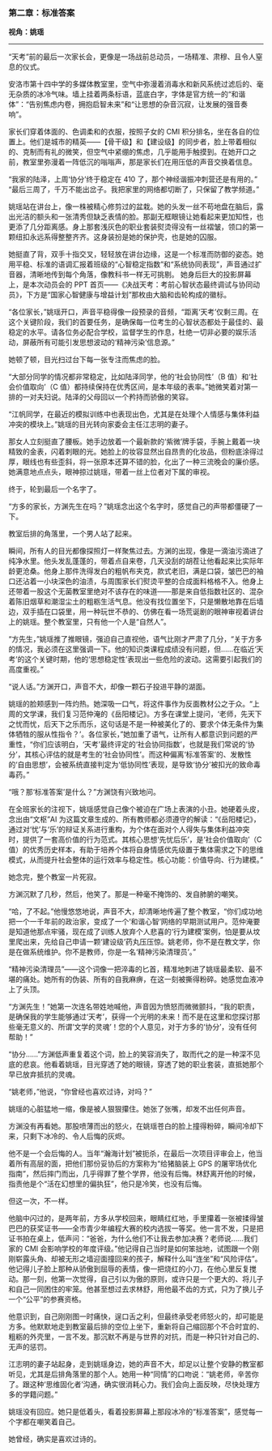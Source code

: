 ### **第二章：标准答案**

**视角：姚瑶**

---

“天考”前的最后一次家长会，更像是一场战前总动员，一场精准、肃穆、且令人窒息的仪式。

安洛市第十四中学的多媒体教室里，空气中弥漫着消毒水和新风系统过滤后的、毫无杂质的冰冷气味。墙上挂着两条标语，蓝底白字，字体是官方统一的“和谐体”：“告别焦虑内卷，拥抱启智未来”和“让思想的杂音沉寂，让发展的强音奏响”。

家长们穿着体面的、色调柔和的衣服，按照子女的 CMI 积分排名，坐在各自的位置上。他们是城市的精英——【骨干级】和【建设级】的同步者，脸上带着相似的、克制而有礼的微笑，但空气中紧绷的焦虑，几乎能用手触摸到。在她开口之前，教室里弥漫着一阵低沉的嗡嗡声，那是家长们在用压低的声音交换着信息。

“我家的陆泽，上周‘协分’终于稳定在 410 了，那个神经谐振冲刺营还是有用的。”
“最后三周了，千万不能出岔子。我把家里的网络都切断了，只保留了教学频道。”

姚瑶站在讲台上，像一株被精心修剪过的盆栽。她的头发一丝不苟地盘在脑后，露出光洁的额头和一张清秀但缺乏表情的脸。那副无框眼镜让她看起来更加知性，也更添了几分距离感。身上那套浅灰色的职业套装熨烫得没有一丝褶皱，领口的第一颗纽扣永远系得整整齐齐。这身装扮是她的保护壳，也是她的囚服。

她挺直了背，双手十指交叉，轻轻放在讲台边缘，这是一个标准而防御的姿态。她用平稳、标准的语调汇报着班级的“心智稳定指数”和“系统协同表现”，声音通过扩音器，清晰地传到每个角落，像教科书一样无可挑剔。
她身后巨大的投影屏幕上，是本次动员会的 PPT 首页——《决战天考：考前心智状态最终调试与协同动员》，下方是“国家心智健康与增益计划”那枚由大脑和齿轮构成的徽标。

“各位家长，”姚瑶开口，声音平稳得像一段预录的音频，“距离‘天考’仅剩三周。在这个关键阶段，我们的首要任务，是确保每一位考生的心智状态都处于最佳的、最稳定的水平。请各位务必配合学校，监督学生的作息，杜绝一切非必要的娱乐活动，屏蔽所有可能引发思想波动的‘精神污染’信息源。”

她顿了顿，目光扫过台下每一张专注而焦虑的脸。

“大部分同学的情况都非常稳定，比如陆泽同学，他的‘社会协同性’（B 值）和‘社会价值取向’（C 值）都持续保持在优秀区间，是本年级的表率。”她微笑着对第一排的一对夫妇说。陆泽的父母回以一个矜持而骄傲的笑容。

“江帆同学，在最近的模拟训练中也表现出色，尤其是在处理个人情感与集体利益冲突的模块上。”姚瑶的目光转向家委会主任江志明的妻子。

那女人立刻挺直了腰板。她手边放着一个最新款的‘紫微’牌手袋，手腕上戴着一块精致的金表，闪着刺眼的光。她脸上的妆容显然出自昂贵的化妆品，但粉底涂得过厚，眼线也有些歪斜，将一张原本还算不错的脸，化出了一种三流晚会的廉价感。她满意地点点头，眼神掠过姚瑶，带着一丝上位者对下属的审视。

终于，轮到最后一个名字了。

“方多的家长，方渊先生在吗？”姚瑶念出这个名字时，感觉自己的声带都僵硬了一下。

教室后排的角落里，一个男人站了起来。

瞬间，所有人的目光都像探照灯一样聚焦过去。方渊的出现，像是一滴油污滴进了纯净水里。他头发乱蓬蓬的，带着点自来卷，几天没刮的胡茬让他看起来比实际年龄更沧桑。他身上那件洗得发白的粗帆布夹克，款式老旧，满是口袋，皱巴巴的袖口还沾着一小块深色的油渍，与周围家长们熨烫平整的合成面料格格不入。他身上还带着一股这个无菌教室里绝对不该存在的味道——那是来自低指数社区的、混杂着陈旧烟草和潮湿尘土的粗粝生活气息。他没有找位置坐下，只是懒散地靠在后墙边，双手插在口袋里，用一种玩世不恭的、仿佛在看一场荒诞剧的眼神审视着讲台上的姚瑶。整个教室里，只有他一个人是“自然人”。

“方先生，”姚瑶推了推眼镜，强迫自己直视他，语气比刚才严肃了几分，“关于方多的情况，我必须在这里强调一下。他的知识类课程成绩没有问题，但……在临近‘天考’的这个关键时期，他的‘思想稳定性’表现出一些危险的波动。这需要引起我们的高度重视。”

“说人话。”方渊开口，声音不大，却像一颗石子投进平静的湖面。

姚瑶的脸颊感到一阵灼热。她深吸一口气，将这件事作为反面教材公之于众。“上周的文学课，我们复习范仲淹的《岳阳楼记》。方多在课堂上提问，‘老师，先天下之忧而忧，后天下之乐而乐，这句话是不是一种被美化了的、要求个体无条件为集体牺牲的服从性指令？’。各位家长，”她加重了语气，让所有人都意识到问题的严重性，“你们应该明白，‘天考’最终评定的‘社会协同指数’，也就是我们常说的‘协分’，其核心评估的就是考生的‘社会协同性’。而这种偏离‘标准答案’的、发散性的‘自由思想’，会被系统直接判定为‘低协同性’表现，是导致‘协分’被扣光的致命毒毒药。”

“哦？那‘标准答案’是什么？”方渊饶有兴致地问。

在全班家长的注视下，姚瑶感觉自己像个被迫在广场上表演的小丑。她硬着头皮，念出由“文枢”AI 为这篇文章生成的、所有教师都必须遵守的解读：“《岳阳楼记》，通过对‘忧’与‘乐’的辩证关系进行重构，为个体在面对个人得失与集体利益冲突时，提供了一套高价值的行为范式。其核心思想‘先忧后乐’，是‘社会价值取向’（C 值）的优秀历史样本，有助于培养个体将自身情感优先级置于集体需求之下的思维模式，从而提升社会整体的运行效率与稳定性。核心功能：价值导向、行为建模。”

她念完，整个教室一片死寂。

方渊沉默了几秒，然后，他笑了。那是一种毫不掩饰的、发自肺腑的嘲笑。

“哈，了不起。”他慢悠悠地说，声音不大，却清晰地传遍了整个教室，“你们成功地把一个一千年前的政治家，变成了一个‘和谐心智’网络的早期测试用户。范仲淹要是知道他那点牢骚，现在成了训练人放弃个人悲喜的‘行为建模’案例，怕是要从坟里爬出来，先给自己申请一颗‘建设级’药丸压压惊。姚老师，你不是在教文学，你是在做系统维护。你不是教师，你是一名‘精神污染清理员’。”

“精神污染清理员”——这个词像一把淬毒的匕首，精准地刺进了姚瑶最柔软、最不堪的痛处。她所有的伪装、所有的自我麻痹，在这一刻被撕得粉碎。她感觉血液冲上了头顶。

“方渊先生！”她第一次连名带姓地喊他，声音因为愤怒而微微颤抖，“我的职责，是确保我的学生能够通过‘天考’，获得一个光明的未来！而不是在这里和您探讨那些毫无意义的、所谓‘文学的灵魂’！您的个人意见，对于方多的‘协分’，没有任何帮助！”

“协分……”方渊低声重复着这个词，脸上的笑容消失了，取而代之的是一种深不见底的悲哀。他看着姚瑶，目光穿透了她的眼镜，穿透了她的职业套装，直抵她那个早已放弃抵抗的灵魂。

“姚老师，”他说，“你曾经也喜欢过诗，对吗？”

姚瑶的心脏猛地一缩，像是被人狠狠攥住。她张了张嘴，却发不出任何声音。

方渊没有再看她。那股喷薄而出的怒火，在姚瑶苍白的脸上撞得粉碎，瞬间冷却下来，只剩下冰冷的、令人后悔的灰烬。

他不是一个会后悔的人。当年“瀚海计划”被扼杀，在最后一次项目评审会上，他当着所有高层的面，把他们那份妥协后的方案称为“给猪脑装上 GPS 的屠宰场优化指南”，然后摔门而出，几乎得罪了整个学界，他没有后悔。林舒离开他的时候，指责他是个“活在幻想里的偏执狂”，他只是冷笑，也没有后悔。

但这一次，不一样。

他脑中闪过的，是两年前，方多从学校回来，眼睛红红地，手里攥着一张被揉得皱巴巴的获奖证书——全市青少年编程大赛的校内选拔一等奖。他一言不发，只是把证书拍在桌上，低声问：“爸爸，为什么他们不让我去参加决赛？老师说……我们家的 CMI 会影响学校的年度评级。”他记得自己当时是如何笨拙地，试图跟一个刚刚崭露头角、却被无形之墙迎面撞回来的孩子，解释什么叫“连坐”和“风险评估”。他记得儿子脸上那种从骄傲到屈辱的表情，像一把烧红的小刀，在他心里反复搅动。那一刻，他第一次觉得，自己引以为傲的原则，或许只是一个更大的、将儿子和自己一同困住的牢笼。他甚至想过去求林舒，用他最不齿的方式，只为了换儿子一个“公平”的参赛资格。

他意识到，自己刚刚图一时痛快，逞口舌之利，但最终承受老师怒火的，却可能是方多。他默默地走到教室最后排的空位上坐下，重新将自己缩回那个不合时宜的、粗粝的外壳里，一言不发。那沉默不再是与世界的对抗，而是一种只针对自己的、无声的惩罚。

江志明的妻子站起身，走到姚瑶身边，她的声音不大，却足以让整个安静的教室都听见，尤其是后排角落里的那个人。她用一种“同情”的口吻说：“姚老师，辛苦你了。跟这种‘思维固化者’沟通，确实很消耗心力。我们会向上面反映，尽快处理方多的学籍问题。”

姚瑶没有回应。她只是低着头，看着投影屏幕上那段冰冷的“标准答案”，感觉每一个字都在嘲笑着自己。

她曾经，确实是喜欢过诗的。
